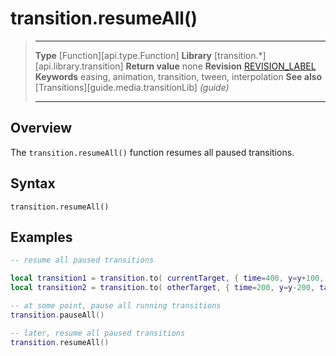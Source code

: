 # transition.resumeAll()

> --------------------- ------------------------------------------------------------------------------------------
> __Type__              [Function][api.type.Function]
> __Library__           [transition.*][api.library.transition]
> __Return value__      none
> __Revision__          [REVISION_LABEL](REVISION_URL)
> __Keywords__          easing, animation, transition, tween, interpolation
> __See also__			[Transitions][guide.media.transitionLib] _(guide)_
> --------------------- ------------------------------------------------------------------------------------------


## Overview

The `transition.resumeAll()` function resumes all paused transitions.


## Syntax

	transition.resumeAll()


## Examples

``````lua
-- resume all paused transitions

local transition1 = transition.to( currentTarget, { time=400, y=y+100, iterations=5, tag="transTag" } )
local transition2 = transition.to( otherTarget, { time=200, y=y-200, tag="transTag" } )

-- at some point, pause all running transitions
transition.pauseAll()

-- later, resume all paused transitions
transition.resumeAll()
``````
